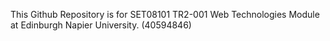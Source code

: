 This Github Repository is for SET08101 TR2-001 Web Technologies Module at Edinburgh Napier University. (40594846)
